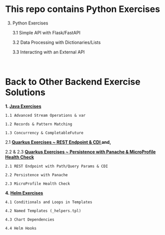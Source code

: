 <H1> This repo contains Python Exercises </H1>

3. Python Exercises

    3.1 Simple API with Flask/FastAPI

    3.2 Data Processing with Dictionaries/Lists
    
    3.3 Interacting with an External API


<BR>
<H1>Back to Other Backend Exercise Solutions</H1>

**1. <a href = "https://github.com/sunaina-kapadne/preliminary.git"> Java Exercises </a>**

    1.1 Advanced Stream Operations & var
    
    1.2 Records & Pattern Matching
    
    1.3 Concurrency & CompletableFuture


2.1 **<a href="https://github.com/sunaina-kapadne/restendpoint"> Quarkus Exercises ~ REST Endpoint & CDI </a> and,** 

2.2 & 2.3 **<a href ="https://github.com/sunaina-kapadne/persistence"> Quarkus Exercises ~ Persistence with Panache &  MicroProfile Health Check </a>**

    2.1 REST Endpoint with Path/Query Params & CDI
   
    2.2 Persistence with Panache
    
    2.3 MicroProfile Health Check

 **4. <a href ="https://github.com/sunaina-kapadne/my-helm-chart"> Helm Exercises </a>**
 
    4.1 Conditionals and Loops in Templates
  
    4.2 Named Templates (_helpers.tpl)

    4.3 Chart Dependencies

    4.4 Helm Hooks
